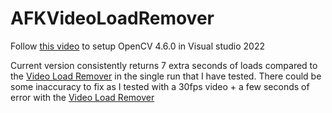 # AFKVideoLoadRemover
Follow [this video](https://youtu.be/trXs2r6xSnI) to setup OpenCV 4.6.0 in Visual studio 2022

Current version consistently returns 7 extra seconds of loads compared to the [Video Load Remover](https://github.com/blegas78/autoSplitters) in the single run that I have tested. There could be some inaccuracy to fix as I tested with a 30fps video + a few seconds of error with the [Video Load Remover](https://github.com/blegas78/autoSplitters)
